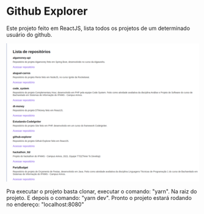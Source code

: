 # Github Explorer

Este projeto feito em ReactJS, lista todos os projetos de um determinado usuário do github.

![Alt text](/github-explorer.png?raw=true "GithubExplorer")

Pra executar o projeto basta clonar, executar o comando: "yarn". Na raiz do projeto. E depois o comando: "yarn dev". Pronto o projeto estará rodando no endereço: "localhost:8080"
